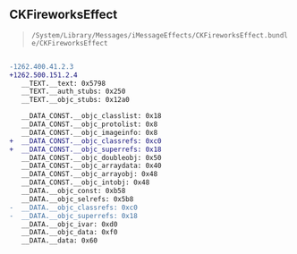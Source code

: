 ## CKFireworksEffect

> `/System/Library/Messages/iMessageEffects/CKFireworksEffect.bundle/CKFireworksEffect`

```diff

-1262.400.41.2.3
+1262.500.151.2.4
   __TEXT.__text: 0x5798
   __TEXT.__auth_stubs: 0x250
   __TEXT.__objc_stubs: 0x12a0

   __DATA_CONST.__objc_classlist: 0x18
   __DATA_CONST.__objc_protolist: 0x8
   __DATA_CONST.__objc_imageinfo: 0x8
+  __DATA_CONST.__objc_classrefs: 0xc0
+  __DATA_CONST.__objc_superrefs: 0x18
   __DATA_CONST.__objc_doubleobj: 0x50
   __DATA_CONST.__objc_arraydata: 0x40
   __DATA_CONST.__objc_arrayobj: 0x48
   __DATA_CONST.__objc_intobj: 0x48
   __DATA.__objc_const: 0xb58
   __DATA.__objc_selrefs: 0x5b8
-  __DATA.__objc_classrefs: 0xc0
-  __DATA.__objc_superrefs: 0x18
   __DATA.__objc_ivar: 0xd0
   __DATA.__objc_data: 0xf0
   __DATA.__data: 0x60

```
